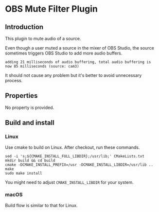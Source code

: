# OBS Mute Filter Plugin

## Introduction

This plugin to mute audio of a source.

Even though a user muted a source in the mixer of OBS Studio,
the source sometimes triggers OBS Studio to add more audio buffers.
```
adding 21 milliseconds of audio buffering, total audio buffering is now 85 milliseconds (source: cam3)
```
It should not cause any problem but it's better to avoid unnecessary process.

## Properties

No property is provided.

## Build and install
### Linux
Use cmake to build on Linux. After checkout, run these commands.
```
sed -i 's;${CMAKE_INSTALL_FULL_LIBDIR};/usr/lib;' CMakeLists.txt
mkdir build && cd build
cmake -DCMAKE_INSTALL_PREFIX=/usr -DCMAKE_INSTALL_LIBDIR=/usr/lib ..
make
sudo make install
```
You might need to adjust `CMAKE_INSTALL_LIBDIR` for your system.

### macOS
Build flow is similar to that for Linux.
